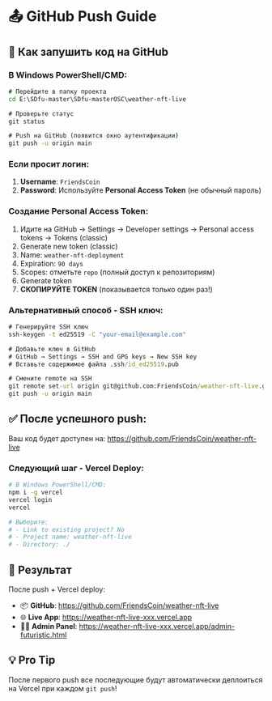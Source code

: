 # 📤 GitHub Push Guide

## 🚀 Как запушить код на GitHub

### **В Windows PowerShell/CMD:**

```cmd
# Перейдите в папку проекта
cd E:\SDfu-master\SDfu-masterOSC\weather-nft-live

# Проверьте статус
git status

# Push на GitHub (появится окно аутентификации)
git push -u origin main
```

### **Если просит логин:**

1. **Username**: `FriendsCoin` 
2. **Password**: Используйте **Personal Access Token** (не обычный пароль)

### **Создание Personal Access Token:**

1. Идите на GitHub → Settings → Developer settings → Personal access tokens → Tokens (classic)
2. Generate new token (classic)
3. Name: `weather-nft-deployment`
4. Expiration: `90 days`
5. Scopes: отметьте `repo` (полный доступ к репозиториям)
6. Generate token
7. **СКОПИРУЙТЕ TOKEN** (показывается только один раз!)

### **Альтернативный способ - SSH ключ:**

```cmd
# Генерируйте SSH ключ
ssh-keygen -t ed25519 -C "your-email@example.com"

# Добавьте ключ в GitHub
# GitHub → Settings → SSH and GPG keys → New SSH key
# Вставьте содержимое файла .ssh/id_ed25519.pub

# Смените remote на SSH
git remote set-url origin git@github.com:FriendsCoin/weather-nft-live.git
git push -u origin main
```

## ✅ **После успешного push:**

Ваш код будет доступен на:
https://github.com/FriendsCoin/weather-nft-live

### **Следующий шаг - Vercel Deploy:**

```bash
# В Windows PowerShell/CMD:
npm i -g vercel
vercel login
vercel

# Выберите:
# - Link to existing project? No
# - Project name: weather-nft-live  
# - Directory: ./
```

## 🔗 **Результат**

После push + Vercel deploy:
- 📦 **GitHub**: https://github.com/FriendsCoin/weather-nft-live
- 🌐 **Live App**: https://weather-nft-live-xxx.vercel.app
- 👨‍💼 **Admin Panel**: https://weather-nft-live-xxx.vercel.app/admin-futuristic.html

## 💡 **Pro Tip**

После первого push все последующие будут автоматически деплоиться на Vercel при каждом `git push`!
